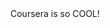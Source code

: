 <html>
  <head>
    <title>Cursera is Cool!</title>
  </head>
  <body>
    Coursera is so COOL!
  </body>
</html>
